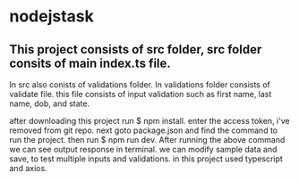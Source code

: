 # nodejstask

## This project consists of src folder, src folder consits of main index.ts file.
In src also conists of validations folder.
In validations folder consists of validate file. this file consists of input validation such as first name, last name, dob, and state.

after downloading this project run $ npm install.
enter the access token, i've removed from git repo.
next goto package.json and find the command to run the project. then run $ npm run dev. 
After running the above command we can see output response in terminal.
we can modify sample data and save, to test multiple inputs and validations.
in this project used typescript and axios. 

